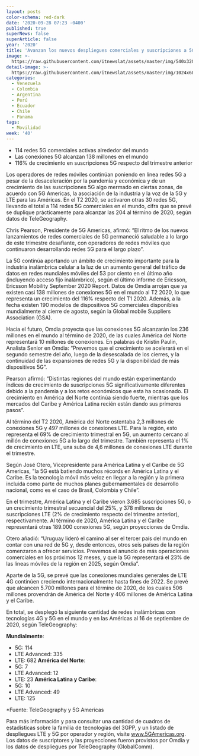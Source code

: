 ```yaml
---
layout: posts
color-schema: red-dark
date: '2020-09-28 07:23 -0400'
published: true
superNews: false
superArticle: false
year: '2020'
title: 'Avanzan los nuevos despliegues comerciales y suscripciones a 5G '
image: >-
  https://raw.githubusercontent.com/itnewslat/assets/master/img/540x320/5G-Tecnologia-p.jpg
detail-image: >-
  https://raw.githubusercontent.com/itnewslat/assets/master/img/1024x680/5G-Tecnologia-g.jpg
categories:
  - Venezuela
  - Colombia
  - Argentina
  - Perú
  - Ecuador
  - Chile
  - Panama
tags:
  - Movilidad
week: '40'
---
```

- 114 redes 5G comerciales activas alrededor del mundo
- Las conexiones 5G alcanzan 138 millones en el mundo
- 116% de crecimiento en suscripciones 5G respecto del trimestre anterior

Los operadores de redes móviles continúan poniendo en línea redes 5G a pesar de la desaceleración por la pandemia y económica y de un crecimiento de las suscripciones 5G algo mermado en ciertas zonas, de acuerdo con 5G Americas, la asociación de la industria y la voz de la 5G y LTE para las Américas. En el T2 2020, se activaron otras 30 redes 5G, llevando el total a 114 redes 5G comerciales en el mundo, cifra que se prevé se duplique prácticamente para alcanzar las 204 al término de 2020, según datos de TeleGeography.

Chris Pearson, Presidente de 5G Americas, afirmó: “El ritmo de los nuevos lanzamientos de redes comerciales de 5G permaneció saludable a lo largo de este trimestre desafiante, con operadores de redes móviles que continuaron desarrollando redes 5G para el largo plazo”.

La 5G continúa aportando un ámbito de crecimiento importante para la industria inalámbrica celular a la luz de un aumento general del tráfico de datos en redes mundiales móviles del 53 por ciento en el último año (incluyendo acceso fijo inalámbrico), según el último informe de Ericsson, Ericsson Mobility September 2020 Report. Datos de Omdia arrojan que ya existen casi 138 millones de conexiones 5G en el mundo al T2 2020, lo que representa un crecimiento del 116% respecto del T1 2020. Además, a la fecha existen 190 modelos de dispositivos 5G comerciales disponibles mundialmente al cierre de agosto, según la Global mobile Suppliers Association (GSA).

Hacia el futuro, Omdia proyecta que las conexiones 5G alcanzarán los 236 millones en el mundo al término de 2020, de las cuales América del Norte representará 10 millones de conexiones. En palabras de Kristin Paulin, Analista Senior en Omdia: “Prevemos que el crecimiento se acelerará en el segundo semestre del año, luego de la desescalada de los cierres, y la continuidad de las expansiones de redes 5G y la disponibilidad de más dispositivos 5G”.  

Pearson afirmó: “Distintas regiones del mundo están experimentando índices de crecimiento de suscripciones 5G significativamente diferentes debido a la pandemia y a los retos económicos que esta ha ocasionado. El crecimiento en América del Norte continúa siendo fuerte, mientras que los mercados del Caribe y América Latina recién están dando sus primeros pasos”.   

Al término del T2 2020, América del Norte ostentaba 2,3 millones de conexiones 5G y 497 millones de conexiones LTE. Para la región, esto representa el 69% de crecimiento trimestral en 5G, un aumento cercano al millón de conexiones 5G a lo largo del trimestre. También representa el 1% de crecimiento en LTE, una suba de 4,6 millones de conexiones LTE durante el trimestre.

Según José Otero, Vicepresidente para América Latina y el Caribe de 5G Americas, "la 5G está batiendo muchos récords en América Latina y el Caribe. Es la tecnología móvil más veloz en llegar a la región y la primera incluida como parte de muchos planes gubernamentales de desarrollo nacional, como es el caso de Brasil, Colombia y Chile”.

En el trimestre, América Latina y el Caribe vieron 3.685 suscripciones 5G, o un crecimiento trimestral secuencial del 25%, y 378 millones de suscripciones LTE (2% de crecimiento respecto del trimestre anterior), respectivamente. Al término de 2020, América Latina y el Caribe representará otras 189.000 conexiones 5G, según proyecciones de Omdia.  

Otero añadió: “Uruguay lideró el camino al ser el tercer país del mundo en contar con una red de 5G y, desde entonces, otros seis países de la región comenzaron a ofrecer servicios. Prevemos el anuncio de más operaciones comerciales en los próximos 12 meses, y que la 5G representará el 23% de las líneas móviles de la región en 2025, según Omdia”.

Aparte de la 5G, se prevé que las conexiones mundiales generales de LTE 4G continúen creciendo internacionalmente hasta fines de 2022. Se prevé que alcancen 5.700 millones para el término de 2020, de los cuales 506 millones provendrán de América del Norte y 406 millones de América Latina y el Caribe.

En total, se desplegó la siguiente cantidad de redes inalámbricas con tecnologías 4G y 5G en el mundo y en las Américas al 16 de septiembre de 2020, según TeleGeography:

**Mundialmente**:  
- 5G: 114
- LTE Advanced: 335
- LTE: 682
**América del Norte**:  
- 5G: 7
- LTE Advanced: 12
- LTE: 23
**América Latina y Caribe**: 
- 5G: 10
- LTE Advanced: 49
- LTE: 125

*Fuente: TeleGeography y 5G Americas

Para más información y para consultar una cantidad de cuadros de estadísticas sobre la familia de tecnologías del 3GPP, y un listado de despliegues LTE y 5G por operador y región, visite  www.5GAmericas.org. Los datos de suscriptores y las proyecciones fueron provistos por Omdia y los datos de despliegues por TeleGeography (GlobalComm). 



